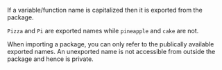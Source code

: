 If a variable/function name is capitalized then it is exported from the package.

`Pizza` and `Pi` are exported names while `pineapple` and `cake` are not.

When importing a package, you can only refer to the publically available exported names. An unexported name is not accessible from outside the package and hence is private.